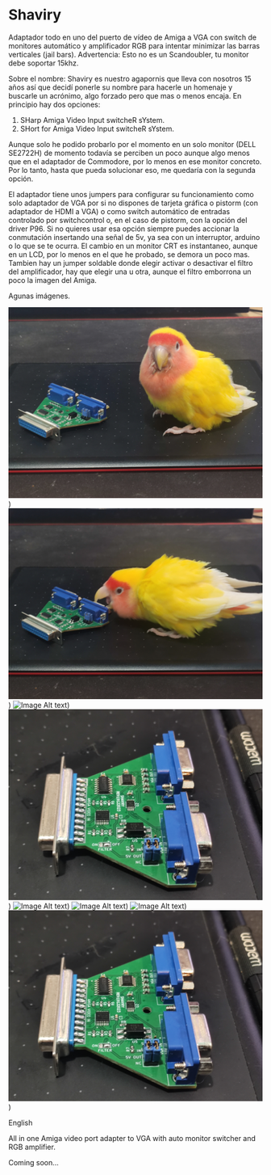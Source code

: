 # Shaviry
Adaptador todo en uno del puerto de vídeo de Amiga a VGA con switch de monitores automático y amplificador RGB para intentar minimizar las barras verticales (jail bars).
Advertencia: Esto no es un Scandoubler, tu monitor debe soportar 15khz.

Sobre el nombre: Shaviry es nuestro agapornis que lleva con nosotros 15 años así que decidí ponerle su nombre para hacerle un homenaje y buscarle un acrónimo, algo forzado pero que mas o menos encaja.
En principio hay dos opciones:

  1) SHarp Amiga Video Input switcheR sYstem.
  2) SHort for Amiga Video Input switcheR sYstem.

Aunque solo he podido probarlo por el momento en un solo monitor (DELL SE2722H) de momento todavía se perciben un poco aunque algo menos que en el adaptador de Commodore,
por lo menos en ese monitor concreto. Por lo tanto, hasta que pueda solucionar eso,  me quedaría con la segunda opción.

El adaptador tiene unos jumpers para configurar su funcionamiento como solo adaptador de VGA por si no dispones de tarjeta gráfica o pistorm (con adaptador de HDMI a VGA)
o como switch automático de entradas controlado por switchcontrol o, en el caso de pistorm, con la opción del driver P96. Si no quieres usar esa opción siempre puedes 
accionar la conmutación insertando una señal de 5v, ya sea con un interruptor, arduino o lo que se te ocurra.
El cambio en un monitor CRT es instantaneo, aunque en un LCD, por lo menos en el que he probado, se demora un poco mas.
Tambien hay un jumper soldable donde elegir activar o desactivar el filtro del amplificador, hay que elegir una u otra, aunque el filtro emborrona un poco la imagen del Amiga.

Agunas imágenes.

![Image Alt text](/imagenes/Shaviry_adapter_1.jpg "Shaviry con Shaviry"))
![Image Alt text](/imagenes/Shaviry_adapter_2.jpg "Shaviry discutiendo con Shaviry"))
![Image Alt text](/imagenes/Shaviry_adapter_3.jpg "Vista 1"))
![Image Alt text](/imagenes/Shaviry_adapter_4.jpg "Vista 2"))
![Image Alt text](/imagenes/Shaviry_adapter_5.jpg "Vista 3"))
![Image Alt text](/imagenes/Shaviry_adapter_6.jpg "Vista 4"))
![Image Alt text](/imagenes/Shaviry_adapter_7.jpg "Vista 5"))
![Image Alt text](/imagenes/Shaviry_adapter_4.jpg "Junto al adaptador de Commodore. Está un poco guarro, pero es que lleva mas de 25 años enchufado a mi amiga 4000"))


English

All in one Amiga video port adapter to VGA with auto monitor switcher and RGB amplifier.

Coming soon...
